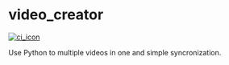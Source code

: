 # video_creator

[![ci_icon]][ci_link]

Use Python to multiple videos in one and simple syncronization.

<!-- badge -->

[ci_icon]: https://github.com/SDM-2021-16-SpongeBob/video_creator/actions/workflows/build.yml/badge.svg
[ci_link]: https://github.com/SDM-2021-16-SpongeBob/video_creator/actions/workflows/build.yml
